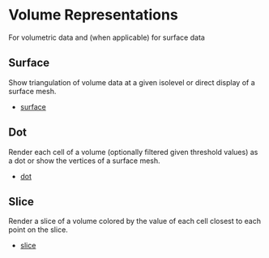 
# Volume Representations

For volumetric data and (when applicable) for surface data


## Surface

Show triangulation of volume data at a given isolevel or direct display of a surface mesh.

- [surface](../class/src/representation/surface-representation.js~SurfaceRepresentation.html)


## Dot

Render each cell of a volume (optionally filtered given threshold values) as a dot or show the vertices of a surface mesh.

- [dot](../class/src/representation/dot-representation.js~DotRepresentation.html)


## Slice

Render a slice of a volume colored by the value of each cell closest to each point on the slice.

- [slice](../class/src/representation/slice-representation.js~SliceRepresentation.html)
